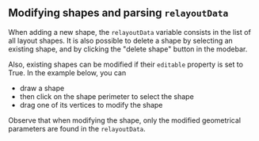 ## Modifying shapes and parsing `relayoutData`

When adding a new shape, the `relayoutData` variable consists in the list of all layout shapes. It is also possible to delete a shape by selecting an existing shape, and by clicking the "delete shape" button in the modebar.

Also, existing shapes can be modified if their `editable` property is set to True. In the example below, you can
- draw a shape
- then click on the shape perimeter to select the shape
- drag one of its vertices to modify the shape

Observe that when modifying the shape, only the modified geometrical parameters are found in the `relayoutData`.


